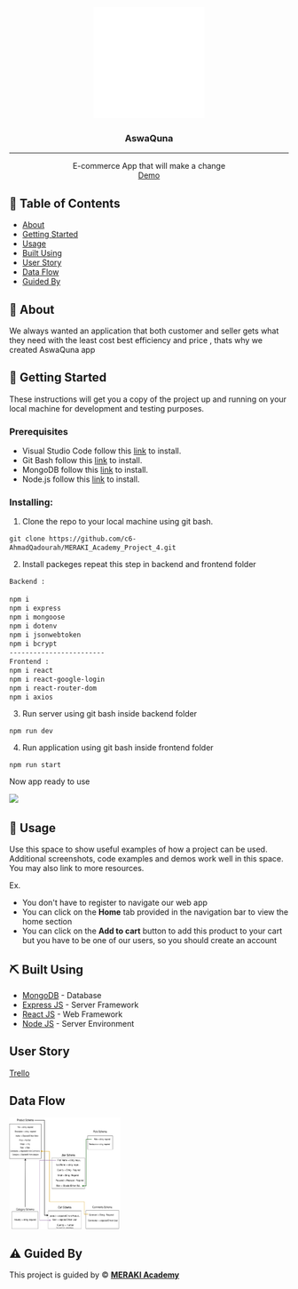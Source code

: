 <p align="center">
  <a href="" rel="noopener">
 <img width=200px height=200px src="frontend\src\components\Navbar\download.svg" alt="Project logo"></a>
</p>

<h3 align="center">AswaQuna</h3>

---

<p align="center"> E-commerce App that will make a change
    <br> 
<a href=''>Demo</a>
    <br> 
</p>

## 📝 Table of Contents

- [About](#about)
- [Getting Started](#getting_started)
- [Usage](#usage)
- [Built Using](#built_using)
- [User Story](#user_story)
- [Data Flow](#data_flow)
- [Guided By](#guided_by)

## 🧐 About <a name = "about"></a>

We always wanted an application that both customer and seller gets what they need with the least cost  best efficiency and price , thats why we created AswaQuna app 

## 🏁 Getting Started <a name = "getting_started"></a>

These instructions will get you a copy of the project up and running on your local machine for development and testing purposes.

### Prerequisites

- Visual Studio Code follow this <a href='https://code.visualstudio.com/Download'>link</a> to install.
- Git Bash follow this <a href='https://git-scm.com/downloads'>link</a> to install.
- MongoDB follow this <a href='https://fastdl.mongodb.org/windows/mongodb-windows-x86_64-6.0.2-signed.msi'>link</a> to install.
- Node.js follow this <a href='https://nodejs.org/en/download/'>link</a> to install.

### Installing:

1. Clone the repo to your local machine using git bash.

```
git clone https://github.com/c6-AhmadQadourah/MERAKI_Academy_Project_4.git
```

2. Install packeges repeat this step in backend and frontend folder

```
Backend :

npm i
npm i express
npm i mongoose
npm i dotenv
npm i jsonwebtoken
npm i bcrypt
------------------------
Frontend :
npm i react
npm i react-google-login
npm i react-router-dom
npm i axios
```

3. Run server using git bash inside backend folder

```
npm run dev
```

4. Run application using git bash inside frontend folder

```
npm run start
```

Now app ready to use

<img width=300  src="https://svgshare.com/i/nF6.svg" >

## 🎈 Usage <a name="usage"></a>

Use this space to show useful examples of how a project can be used. Additional screenshots, code examples and demos work well in this space. You may also link to more resources.

Ex.
- You don't have to register to navigate our web app
- You can click on the **Home** tab provided in the navigation bar to view the home section
- You can click on the **Add to cart** button to add this product to your cart but you have to be one of our users, so you should create an account 

## ⛏️ Built Using <a name = "built_using"></a>

- [MongoDB](https://www.mongodb.com/) - Database
- [Express JS](https://expressjs.com/) - Server Framework
- [React JS](https://https://reactjs.org/) - Web Framework
- [Node JS](https://nodejs.org/en/) - Server Environment

## User Story <a  name = "#user_story"></a>


<a href='https://trello.com/b/HJXOCseR/a'>Trello</a>

## Data Flow <a name = "#data_flow"></a>

<img width=200px height=200px src="frontend\public\Schema.svg" alt="Diagram"></a>

## ⚠️ Guided By <a name = "guided_by"></a>

This project is guided by ©️ **[MERAKI Academy](https://www.meraki-academy.org)**

